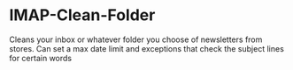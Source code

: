# IMAP-Clean-Folder
Cleans your inbox or whatever folder you choose of newsletters from stores. Can set a max date limit and exceptions that check the subject lines for certain words
